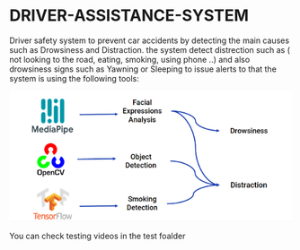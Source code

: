 # DRIVER-ASSISTANCE-SYSTEM
Driver safety system to prevent car accidents by detecting the main causes such as Drowsiness and Distraction.
the system detect distrection such as ( not looking to the road, eating, smoking, using phone ..) 
and also drowsiness signs such as Yawning or Sleeping to issue alerts
to that the system is using the following tools:

![alt text](https://github.com/younes-code/DRIVER-ASSISTANCE-SYSTEM/blob/main/warmy.PNG)

You can check testing videos in the test foalder 
